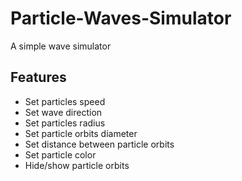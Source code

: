 Particle-Waves-Simulator
========================

A simple wave simulator

Features
--------
- Set particles speed
- Set wave direction
- Set particles radius
- Set particle orbits diameter
- Set distance between particle orbits
- Set particle color
- Hide/show particle orbits
